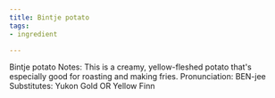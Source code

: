```yaml
---
title: Bintje potato
tags:
- ingredient

---
```

Bintje potato Notes: This is a creamy, yellow-fleshed potato that's especially good for roasting and making fries. Pronunciation: BEN-jee Substitutes: Yukon Gold OR Yellow Finn
